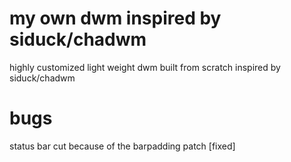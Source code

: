 # my own dwm inspired by siduck/chadwm
highly customized light weight dwm built from scratch inspired by siduck/chadwm

# bugs
status bar cut because of the barpadding patch [fixed]
